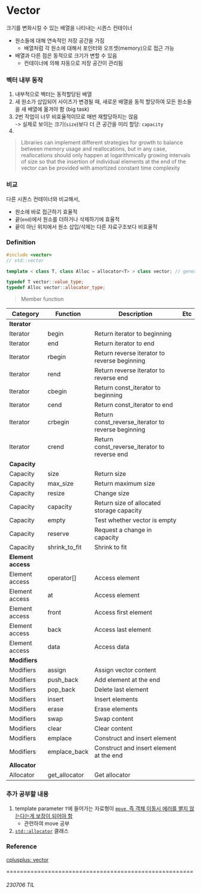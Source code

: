 # Vector
크기를 변화시킬 수 있는 배열을 나타내는 시퀀스 컨테이너<br>
- 원소들에 대해 연속적인 저장 공간을 가짐
    - 배열처럼 각 원소에 대해서 포인터와 오프셋(memory)으로 접근 가능
- 배열과 다른 점은 동적으로 크기가 변할 수 있음
    - 컨테이너에 의해 자동으로 저장 공간이 관리됨

### 벡터 내부 동작
1. 내부적으로 벡터는 동적할당된 배열
2. 새 원소가 삽입되어 사이즈가 변경될 때, 새로운 배열을 동적 할당하여 모든 원소들을 새 배열에 옮겨야 함 (big task)
3. 2번 작업이 너무 비효율적이므로 매번 재할당하지는 않음<br>
    -> 실제로 보이는 크기(`size`)보다 더 큰 공간을 미리 할당: `capacity`
4. 
> Libraries can implement different strategies for growth to balance between memory usage and reallocations, but in any case, reallocations should only happen at logarithmically growing intervals of size so that the insertion of individual elements at the end of the vector can be provided with amortized constant time complexity

### 비교
다른 시퀀스 컨테이너와 비교해서, <br>
- 원소에 바로 접근하기 효율적
- 끝(`end`)에서 원소를 더하거나 삭제하기에 효율적
- 끝이 아닌 위치에서 원소 삽입/삭제는 다른 자료구조보다 비효율적

### Definition
```c++
#include <vector>
// std::vector

template < class T, class Alloc = allocator<T> > class vector; // generic template

typedef T vector::value_type;
typedef Alloc vector::allocator_type;
```
> Member function

| Category | Function | Description | Etc |
|--------|--------|--------|--------|
| **Iterator** | | | |
| Iterator | begin | Return iterator to beginning | |
| Iterator | end | Return iterator to end | |
| Iterator | rbegin | Return reverse iterator to reverse beginning | |
| Iterator | rend | Return reverse iterator to reverse end | |
| Iterator | cbegin | Return const_iterator to beginning | |
| Iterator | cend | Return const_iterator to end | |
| Iterator | crbegin | Return const_reverse_iterator to reverse beginning | |
| Iterator | crend | Return const_reverse_iterator to reverse end | |
| **Capacity** | | | |
| Capacity | size | Return size | |
| Capacity | max_size | Return maximum size | |
| Capacity | resize | Change size | |
| Capacity | capacity | Return size of allocated storage capacity | |
| Capacity | empty | Test whether vector is empty | |
| Capacity | reserve | Request a change in capacity | |
| Capacity | shrink_to_fit | Shrink to fit | |
| **Element access** | | | |
| Element access | operator[] | Access element | |
| Element access | at | Access element | |
| Element access | front | Access first element | |
| Element access | back | Access last element | |
| Element access | data | Access data | |
| **Modifiers** | | | |
| Modifiers | assign | Assign vector content | | 
| Modifiers | push_back | Add element at the end | |
| Modifiers | pop_back | Delete last element | | 
| Modifiers | insert | Insert elements | | 
| Modifiers | erase | Erase elements | | 
| Modifiers | swap | Swap content | | 
| Modifiers | clear | Clear content | | 
| Modifiers | emplace | Construct and insert element | | 
| Modifiers | emplace_back | Construct and insert element at the end | | 
| **Allocator** | | | |
| Allocator | get_allocator | Get allocator | | 


### 추가 공부할 내용
1. template parameter `T`에 들어가는 자료형이 [`move`, 즉 객체 이동시 에러를 뱉지 않는다는게 보장이 되어야 함](https://cplusplus.com/reference/type_traits/is_nothrow_move_constructible/)
    - 관련하여 move 공부
2. [`std::allocator`](https://cplusplus.com/reference/memory/allocator/) 클래스
    


### Reference
[cplusplus: vector](https://cplusplus.com/reference/vector/vector/)


======================================================
###### 230706 TIL